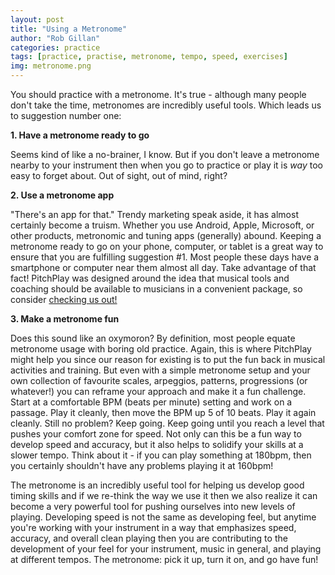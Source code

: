 ```yaml
---
layout: post
title: "Using a Metronome"
author: "Rob Gillan"
categories: practice
tags: [practice, practise, metronome, tempo, speed, exercises]
img: metronome.png
---
```

<p>You should practice with a metronome. It's true - although many people don't take the time, metronomes are incredibly useful tools. Which leads us to suggestion number one:</p>
<strong>1. Have a metronome ready to go</strong>
<p>Seems kind of like a no-brainer, I know. But if you don't leave a metronome nearby to your instrument then when you go to practice or play it is <i>way</i> too easy to forget about. Out of sight, out of mind, right?</p>
<strong>2. Use a metronome app</strong>
<p>"There's an app for that." Trendy marketing speak aside, it has almost certainly become a truism. Whether you use Android, Apple, Microsoft, or other products, metronomic and tuning apps (generally) abound. Keeping a metronome ready to go on your phone, computer, or tablet is a great way to ensure that you are fulfilling suggestion #1. Most people these days have a smartphone or computer near them almost all day. Take advantage of that fact! PitchPlay was designed around the idea that musical tools and coaching should be available to musicians in a convenient package, so consider <a href="https://pitchplay.io/?utm_source=ppblog">checking us out!</a></p>
<strong>3. Make a metronome fun</strong>
<p>Does this sound like an oxymoron? By definition, most people equate metronome usage with boring old practice. Again, this is where PitchPlay might help you since our reason for existing is to put the fun back in musical activities and training. But even with a simple metronome setup and your own collection of favourite scales, arpeggios, patterns, progressions (or whatever!) you can reframe your approach and make it a fun challenge. Start at a comfortable BPM (beats per minute) setting and work on a passage. Play it cleanly, then move the BPM up 5 of 10 beats. Play it again cleanly. Still no problem? Keep going. Keep going until you reach a level that pushes your comfort zone for speed. Not only can this be a fun way to develop speed and accuracy, but it also helps to solidify your skills at a slower tempo. Think about it - if you can play something at 180bpm, then you certainly shouldn't have any problems playing it at 160bpm!</p>
<p>The metronome is an incredibly useful tool for helping us develop good timing skills and if we re-think the way we use it then we also realize it can become a very powerful tool for pushing ourselves into new levels of playing. Developing speed is not the same as developing feel, but anytime you're working with your instrument in a way that emphasizes speed, accuracy, and overall clean playing then you are contributing to the development of your feel for your instrument, music in general, and playing at different tempos. The metronome: pick it up, turn it on, and go have fun!</p>
